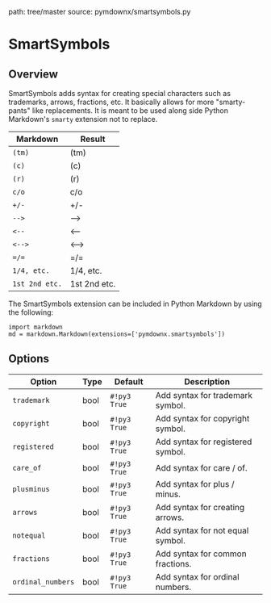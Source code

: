 path: tree/master
source: pymdownx/smartsymbols.py

# SmartSymbols

## Overview

SmartSymbols adds syntax for creating special characters such as trademarks, arrows, fractions, etc.  It basically
allows for more "smarty-pants" like replacements.  It is meant to be used along side Python Markdown's `smarty`
extension not to replace.

Markdown       | Result
-------------- |--------
`(tm)`         | (tm)
`(c)`          | (c)
`(r)`          | (r)
`c/o`          | c/o
`+/-`          | +/-
`-->`          | -->
`<--`          | <--
`<-->`         | <-->
`=/=`          | =/=
`1/4, etc.`    | 1/4, etc.
`1st 2nd etc.` |1st 2nd etc.

The SmartSymbols extension can be included in Python Markdown by using the following:

```py3
import markdown
md = markdown.Markdown(extensions=['pymdownx.smartsymbols'])
```

## Options

Option            | Type | Default     | Description
----------------- | ---- | ----------- |------------
`trademark`       | bool | `#!py3 True` | Add syntax for trademark symbol.
`copyright`       | bool | `#!py3 True` | Add syntax for copyright symbol.
`registered`      | bool | `#!py3 True` | Add syntax for registered symbol.
`care_of`         | bool | `#!py3 True` | Add syntax for care / of.
`plusminus`       | bool | `#!py3 True` | Add syntax for plus / minus.
`arrows`          | bool | `#!py3 True` | Add syntax for creating arrows.
`notequal`        | bool | `#!py3 True` | Add syntax for not equal symbol.
`fractions`       | bool | `#!py3 True` | Add syntax for common fractions.
`ordinal_numbers` | bool | `#!py3 True` | Add syntax for ordinal numbers.
